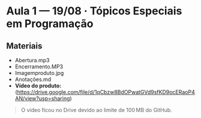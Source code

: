 # Aula 1 — 19/08 · Tópicos Especiais em Programação

## Materiais
- Abertura.mp3  
- Encerramento.MP3  
- Imagemproduto.jpg  
- Anotações.md  
- **Vídeo do produto:** (https://drive.google.com/file/d/1qCbzw8BdOPwatGVd9sfKD9ocERaoP4AN/view?usp=sharing)

> O vídeo ficou no Drive devido ao limite de 100 MB do GitHub.